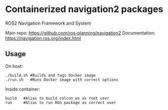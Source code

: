 # Containerized navigation2 packages

ROS2 Navigation Framework and System 

Main repo: https://github.com/ros-planning/navigation2
Documentation: https://navigation.ros.org/index.html


## Usage

On host:
```
./build.sh #Builds and tags Docker image
./run.sh   #Runs Docker image with correct options 
```
    
Inside container:
```
build   #Alias to build colcon_ws as root user
run     #Alias to run ROS package as correct user
```
